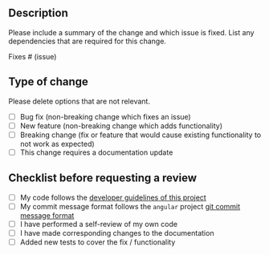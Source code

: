 ## Description

Please include a summary of the change and which issue is fixed. List any dependencies that are required for this change.

Fixes # (issue)

## Type of change

Please delete options that are not relevant.

- [ ] Bug fix (non-breaking change which fixes an issue)
- [ ] New feature (non-breaking change which adds functionality)
- [ ] Breaking change (fix or feature that would cause existing functionality to not work as expected)
- [ ] This change requires a documentation update

## Checklist before requesting a review
- [ ] My code follows the [developer guidelines of this project](https://github.com/wreathe-js/wreathe/blob/main/CONTRIBUTING.md)
- [ ] My commit message format follows the `angular` project [git commit message format](https://www.conventionalcommits.org/en/v1.0.0/)
- [ ] I have performed a self-review of my own code
- [ ] I have made corresponding changes to the documentation
- [ ] Added new tests to cover the fix / functionality

